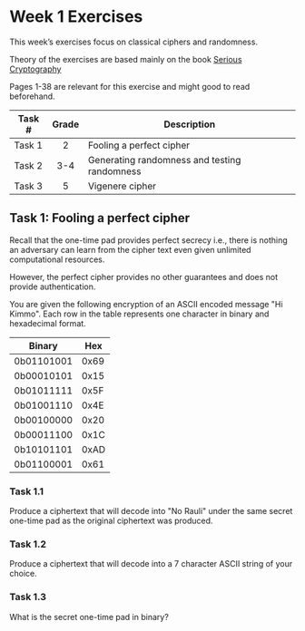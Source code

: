 # Week 1 Exercises

This week’s exercises focus on classical ciphers and randomness.

Theory of the exercises are based mainly on the book [Serious Cryptography](https://nostarch.com/seriouscrypto)

Pages 1-38 are relevant for this exercise and might good to read beforehand.

Task #|Grade|Description|
-----|:---:|-----------|
Task 1 | 2 | Fooling a perfect cipher
Task 2 | 3-4 | Generating randomness and testing randomness
Task 3 | 5 | Vigenere cipher


## Task 1: Fooling a perfect cipher

Recall that the one-time pad provides perfect secrecy i.e., there is nothing an adversary can learn from the cipher text even given unlimited computational resources. 

However, the perfect cipher provides no other guarantees and does not provide authentication.

You are given the following encryption of an ASCII encoded message "Hi Kimmo". Each row in the table represents one character in binary and hexadecimal format.

Binary | Hex
--|--
0b01101001 | 0x69
0b00010101 | 0x15
0b01011111 | 0x5F
0b01001110 | 0x4E
0b00100000 | 0x20
0b00011100 | 0x1C
0b10101101 | 0xAD
0b01100001 | 0x61

### Task 1.1 

Produce a ciphertext that will decode into "No Rauli" under the same secret one-time pad as the original ciphertext was produced.

### Task 1.2

Produce a ciphertext that will decode into a 7 character ASCII string of your choice.

### Task 1.3

What is the secret one-time pad in binary?

